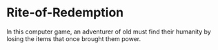# Rite-of-Redemption
In this computer game, an adventurer of old must find their humanity by losing the items that once brought them power.
